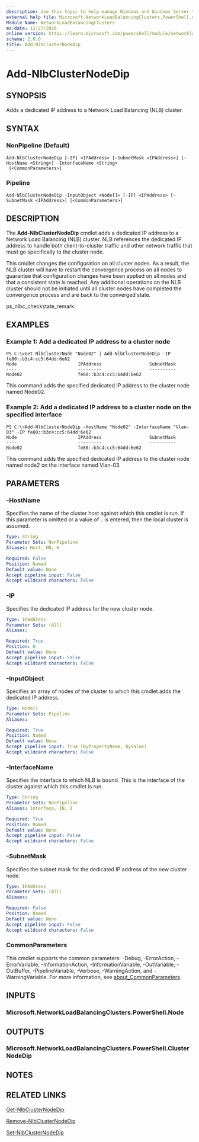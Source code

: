 ```yaml
---
description: Use this topic to help manage Windows and Windows Server technologies with Windows PowerShell.
external help file: Microsoft.NetworkLoadBalancingClusters.PowerShell.dll-Help.xml
Module Name: NetworkLoadBalancingClusters
ms.date: 12/27/2016
online version: https://learn.microsoft.com/powershell/module/networkloadbalancingclusters/add-nlbclusternodedip?view=windowsserver2016-ps&wt.mc_id=ps-gethelp
schema: 2.0.0
title: Add-NlbClusterNodeDip
---
```


# Add-NlbClusterNodeDip

## SYNOPSIS
Adds a dedicated IP address to a Network Load Balancing (NLB) cluster.

## SYNTAX

### NonPipeline (Default)
```
Add-NlbClusterNodeDip [-IP] <IPAddress> [-SubnetMask <IPAddress>] [-HostName <String>] -InterfaceName <String>
 [<CommonParameters>]
```

### Pipeline
```
Add-NlbClusterNodeDip -InputObject <Node[]> [-IP] <IPAddress> [-SubnetMask <IPAddress>] [<CommonParameters>]
```

## DESCRIPTION
The **Add-NlbClusterNodeDip** cmdlet adds a dedicated IP address to a Network Load Balancing (NLB) cluster.
NLB references the dedicated IP address to handle both client-to-cluster traffic and other network traffic that must go specifically to the cluster node.

This cmdlet changes the configuration on all cluster nodes.
As a result, the NLB cluster will have to restart the convergence process on all nodes to guarantee that configuration changes have been applied on all nodes and that a consistent state is reached.
Any additional operations on the NLB cluster should not be initiated until all cluster nodes have completed the convergence process and are back to the converged state.

ps_nlbc_checkstate_remark

## EXAMPLES

### Example 1: Add a dedicated IP address to a cluster node
```
PS C:\>Get-NlbClusterNode "Node02" | Add-NlbClusterNodeDip -IP fe80::b3c4:cc5:64dd:6e62
Node                       IPAddress                  SubnetMask 
----                       ---------                  ---------- 
Node02                     fe80::b3c4:cc5:64dd:6e62
```

This command adds the specified dedicated IP address to the cluster node named Node02.

### Example 2: Add a dedicated IP address to a cluster node on the specified interface
```
PS C:\>Add-NlbClusterNodeDip -HostName "Node02" -InterfaceName "Vlan-03" -IP fe80::b3c4:cc5:64dd:6e62
Node                       IPAddress                  SubnetMask 
----                       ---------                  ---------- 
Node02                     fe80::b3c4:cc5:64dd:6e62
```

This command adds the specified dedicated IP address to the cluster node named node2 on the interface named Vlan-03.

## PARAMETERS

### -HostName
Specifies the name of the cluster host against which this cmdlet is run.
If this parameter is omitted or a value of `.` is entered, then the local cluster is assumed.

```yaml
Type: String
Parameter Sets: NonPipeline
Aliases: Host, HN, H

Required: False
Position: Named
Default value: None
Accept pipeline input: False
Accept wildcard characters: False
```

### -IP
Specifies the dedicated IP address for the new cluster node.

```yaml
Type: IPAddress
Parameter Sets: (All)
Aliases: 

Required: True
Position: 0
Default value: None
Accept pipeline input: False
Accept wildcard characters: False
```

### -InputObject
Specifies an array of nodes of the cluster to which this cmdlet adds the dedicated IP address.

```yaml
Type: Node[]
Parameter Sets: Pipeline
Aliases: 

Required: True
Position: Named
Default value: None
Accept pipeline input: True (ByPropertyName, ByValue)
Accept wildcard characters: False
```

### -InterfaceName
Specifies the interface to which NLB is bound.
This is the interface of the cluster against which this cmdlet is run.

```yaml
Type: String
Parameter Sets: NonPipeline
Aliases: Interface, IN, I

Required: True
Position: Named
Default value: None
Accept pipeline input: False
Accept wildcard characters: False
```

### -SubnetMask
Specifies the subnet mask for the dedicated IP address of the new cluster node.

```yaml
Type: IPAddress
Parameter Sets: (All)
Aliases: 

Required: False
Position: Named
Default value: None
Accept pipeline input: False
Accept wildcard characters: False
```

### CommonParameters
This cmdlet supports the common parameters: -Debug, -ErrorAction, -ErrorVariable, -InformationAction, -InformationVariable, -OutVariable, -OutBuffer, -PipelineVariable, -Verbose, -WarningAction, and -WarningVariable. For more information, see [about_CommonParameters](https://go.microsoft.com/fwlink/?LinkID=113216).

## INPUTS

### Microsoft.NetworkLoadBalancingClusters.PowerShell.Node

## OUTPUTS

### Microsoft.NetworkLoadBalancingClusters.PowerShell.ClusterNodeDip

## NOTES

## RELATED LINKS

[Get-NlbClusterNodeDip](./Get-NlbClusterNodeDip.md)

[Remove-NlbClusterNodeDip](./Remove-NlbClusterNodeDip.md)

[Set-NlbClusterNodeDip](./Set-NlbClusterNodeDip.md)


